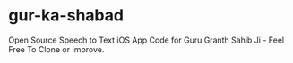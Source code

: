 # gur-ka-shabad
Open Source Speech to Text iOS App Code for Guru Granth Sahib Ji - Feel Free To Clone or Improve.
